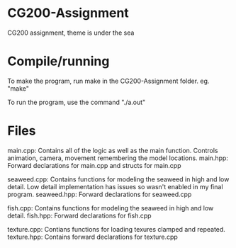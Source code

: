 # CG200-Assignment
CG200 assignment, theme is under the sea

# Compile/running
To make the program, run make in the CG200-Assignment folder.
	eg. "make"

To run the program, use the command "./a.out"

# Files
main.cpp:
	Contains all of the logic as well as the main function.
	Controls animation, camera, movement remembering the model locations.
main.hpp:
	Forward declarations for main.cpp and structs for main.cpp

seaweed.cpp:
	Contains functions for modeling the seaweed in high and low detail.
	Low detail implementation has issues so wasn't enabled in my final program.
seaweed.hpp:
	Forward declarations for seaweed.cpp

fish.cpp:
	Contains functions for modeling the seaweed in high and low detail.
fish.hpp:
	Forward declarations for fish.cpp

texture.cpp:
	Contians functions for loading texures clamped and repeated.
texture.hpp:
	Contains forward declarations for texture.cpp